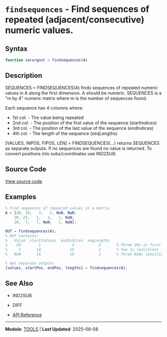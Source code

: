 # `findsequences` - Find sequences of repeated (adjacent/consecutive) numeric values.

## Syntax

```matlab
function varargout = findsequences(A)
```

## Description

SEQUENCES = FINDSEQUENCES(A) finds sequences of repeated numeric values in A along the first dimension. A should be numeric. SEQUENCES is a "m by 4" numeric matrix where m is the number of sequences found.

Each sequence has 4 columns where:
- 1st col. - The value being repeated
- 2nd col. - The position of the first value of the sequence (startIndices)
- 3rd col. - The position of the last value of the sequence (endIndices)
- 4th col. - The length of the sequence (seqLengths)

[VALUES, INPOS, FIPOS, LEN] = FINDSEQUENCES(...) returns SEQUENCES as separate outputs. If no sequences are found no value is returned. To convert positions into subs/coordinates use IND2SUB.

## Source Code

[View source code](../../../src/tools/findsequences.m)

## Examples

```matlab
% Find sequences of repeated values in a matrix
A = [20, 19,   3,   2, NaN, NaN;
    20, 23,   1,   1,   1, NaN;
    20,  7,   7, NaN,   1, NaN];

OUT = findsequences(A);
% OUT contains:
%   Value  startIndices  endIndices  seqLengths
%    20        1              3           3       % Three 20s in first column
%     1       14             15           2       % Two 1s (positions 14-15)
%   NaN       16             18           3       % Three NaNs (positions 16-18)

% Get separate outputs
[values, startPos, endPos, lengths] = findsequences(A);
```

## See Also

- IND2SUB
- DIFF

- [API Reference](../README.md)

---

**Module**: [TOOLS](README.md) | **Last Updated**: 2025-08-08
